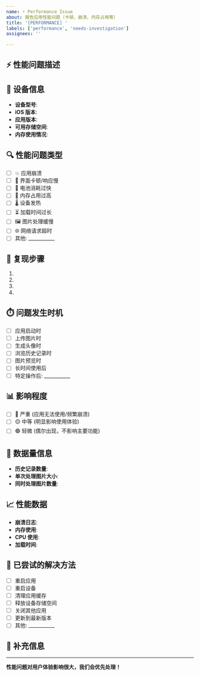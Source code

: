 ```yaml
---
name: ⚡ Performance Issue
about: 报告应用性能问题（卡顿、崩溃、内存占用等）
title: '[PERFORMANCE] '
labels: ['performance', 'needs-investigation']
assignees: ''

---
```


## ⚡ 性能问题描述
<!-- 请详细描述遇到的性能问题 -->

## 📱 设备信息
- **设备型号**: <!-- 例如: iPhone 15 Pro -->
- **iOS 版本**: <!-- 例如: iOS 17.5 -->
- **应用版本**: <!-- 例如: 1.0.0 -->
- **可用存储空间**: <!-- 例如: 32GB 可用 -->
- **内存使用情况**: <!-- 如果知道的话 -->

## 🔍 性能问题类型
<!-- 请选择遇到的性能问题类型 -->
- [ ] 💥 应用崩溃
- [ ] 🐌 界面卡顿/响应慢
- [ ] 🔋 电池消耗过快
- [ ] 💾 内存占用过高
- [ ] 🌡️ 设备发热
- [ ] ⏳ 加载时间过长
- [ ] 🖼️ 图片处理缓慢
- [ ] 🌐 网络请求超时
- [ ] 其他: ___________

## 🔄 复现步骤
<!-- 请详细描述如何复现性能问题 -->
1. 
2. 
3. 
4. 

## ⏱️ 问题发生时机
<!-- 问题在什么情况下发生 -->
- [ ] 应用启动时
- [ ] 上传图片时
- [ ] 生成头像时
- [ ] 浏览历史记录时
- [ ] 图片预览时
- [ ] 长时间使用后
- [ ] 特定操作后: ___________

## 📊 影响程度
- [ ] 🔴 严重 (应用无法使用/频繁崩溃)
- [ ] 🟡 中等 (明显影响使用体验)
- [ ] 🟢 轻微 (偶尔出现，不影响主要功能)

## 🔢 数据量信息
- **历史记录数量**: <!-- 例如: 约50条 -->
- **单次处理图片大小**: <!-- 例如: 5MB -->
- **同时处理图片数量**: <!-- 例如: 1张 -->

## 📈 性能数据
<!-- 如果有具体的性能数据，请提供 -->
- **崩溃日志**: <!-- 可以通过设置 > 隐私与安全 > 分析与改进 > 分析数据 查看 -->
- **内存使用**: 
- **CPU 使用**: 
- **加载时间**: 

## 🔧 已尝试的解决方法
- [ ] 重启应用
- [ ] 重启设备
- [ ] 清理应用缓存
- [ ] 释放设备存储空间
- [ ] 关闭其他应用
- [ ] 更新到最新版本
- [ ] 其他: ___________

## 📝 补充信息
<!-- 任何其他可能有助于诊断性能问题的信息 -->

---
**性能问题对用户体验影响很大，我们会优先处理！**
